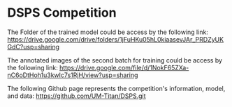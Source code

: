 # DSPS Competition
The Folder of the trained model could be access by the following link:
https://drive.google.com/drive/folders/1jFuHKu05hL0kiaasevJAr_PRDZyUKGdC?usp=sharing

The annotated images of the second batch for training could be access by the following link:
https://drive.google.com/file/d/1NokF65ZXa-nC6oDtHoh1u3kwIc7s1RjH/view?usp=sharing

The following Github page represents the competition's information, model, and data:
https://github.com/UM-Titan/DSPS.git
